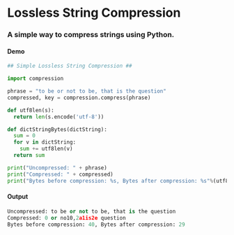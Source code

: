 # Lossless String Compression
### A simple way to compress strings using Python.


#### Demo
```py
## Simple Lossless String Compression ##

import compression

phrase = "to be or not to be, that is the question"
compressed, key = compression.compress(phrase)

def utf8len(s):
  return len(s.encode('utf-8'))

def dictStringBytes(dictString):
  sum = 0 
  for v in dictString:
    sum += utf8len(v)
  return sum

print("Uncompressed: " + phrase)
print("Compressed: " + compressed)
print("Bytes before compression: %s, Bytes after compression: %s"%(utf8len(phrase), utf8len(compressed)+dictStringBytes(key)))
```

#### Output
```py
Uncompressed: to be or not to be, that is the question
Compressed: 0 or no10,2a1is2e question
Bytes before compression: 40, Bytes after compression: 29
```

